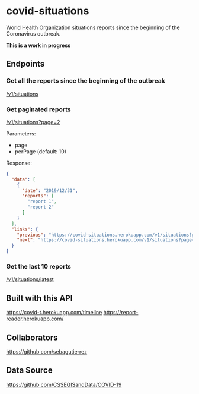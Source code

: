 # covid-situations
World Health Organization situations reports since the beginning of the Coronavirus outbreak.

**This is a work in progress**

## Endpoints

### Get all the reports since the beginning of the outbreak
[/v1/situations](https://covid-situations.herokuapp.com/v1/situations)

### Get paginated reports
[/v1/situations?page=2](https://covid-situations.herokuapp.com/v1/situations?page=2)

Parameters:
  - page
  - perPage (default: 10)
  
Response:
```json
{
  "data": [
    {
      "date": "2019/12/31",
      "reports": [
        "report 1",
        "report 2"
      ]
    }
  ],
  "links": {
    "previous": "https://covid-situations.herokuapp.com/v1/situations?page=1",
    "next": "https://covid-situations.herokuapp.com/v1/situations?page=3"
  }
}
```

### Get the last 10 reports
[/v1/situations/latest](https://covid-situations.herokuapp.com/v1/situations/latest)

## Built with this API
https://covid-t.herokuapp.com/timeline
https://report-reader.herokuapp.com/

## Collaborators
https://github.com/sebagutierrez

## Data Source
https://github.com/CSSEGISandData/COVID-19
